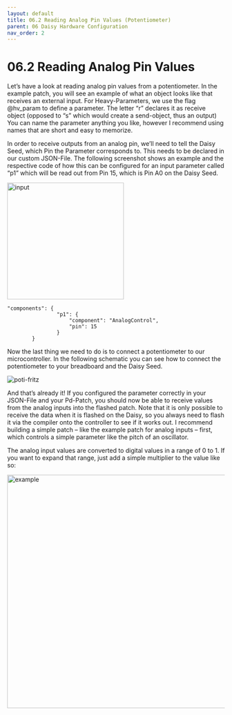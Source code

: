 ```yaml
---
layout: default
title: 06.2 Reading Analog Pin Values (Potentiometer)
parent: 06 Daisy Hardware Configuration
nav_order: 2
---
```


# 06.2 Reading Analog Pin Values 

Let’s have a look at reading analog pin values from a potentiometer. In the example patch, you will see an example of what an object looks like that receives an external input. For Heavy-Parameters, we use the flag @hv_param to define a parameter. The letter “r” declares it as receive object (opposed to “s” which would create a send-object, thus an output) You can name the parameter anything you like, however I recommend using names that are short and easy to memorize. 

In order to receive outputs from an analog pin, we’ll need to tell the Daisy Seed, which Pin the Parameter corresponds to. This needs to be declared in our custom JSON-File. The following screenshot shows an example and the respective code of how this can be configured for an input parameter called “p1” which will be read out from Pin 15, which is Pin A0 on the Daisy Seed. 

<img width="270" alt="input" src="https://github.com/user-attachments/assets/eef02f10-5313-4866-95b4-d8485b0319b1" />

```
"components": {
                "p1": {
                    "component": "AnalogControl",
                    "pin": 15
                }
        }
```

Now the last thing we need to do is to connect a potentiometer to our microcontroller. In the following schematic you can see how to connect the potentiometer to your breadboard and the Daisy Seed.

![poti-fritz](https://github.com/user-attachments/assets/53d25568-2a8c-45ed-93c4-d265de336029)


And that’s already it! If you configured the parameter correctly in your JSON-File and your Pd-Patch, you should now be able to receive values from the analog inputs into the flashed patch. Note that it is only possible to receive the data when it is flashed on the Daisy, so you always need to flash it via the compiler onto the controller to see if it works out. I recommend building a simple patch – like the example patch for analog inputs – first, which controls a simple parameter like the pitch of an oscillator.

The analog input values are converted to digital values in a range of 0 to 1. If you want to expand that range, just add a simple multiplier to the value like so:

<img width="540" alt="example" src="https://github.com/user-attachments/assets/b179f544-0d93-4715-8f80-8afd1e64b37f" />

